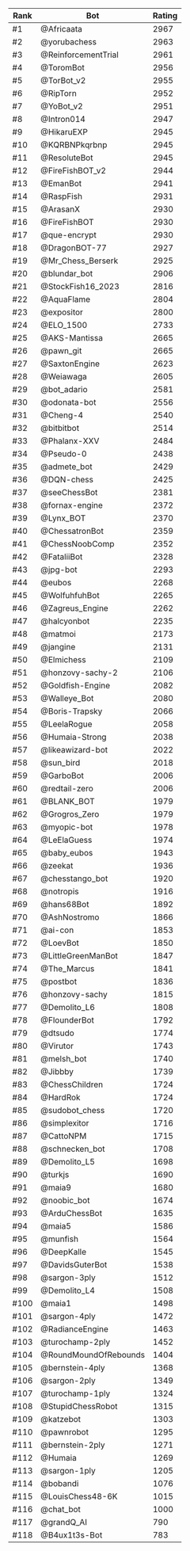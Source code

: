 Rank|Bot|Rating
---|---|---
#1|@Africaata|2967
#2|@yorubachess|2963
#3|@ReinforcementTrial|2961
#4|@ToromBot|2956
#5|@TorBot_v2|2955
#6|@RipTorn|2952
#7|@YoBot_v2|2951
#8|@Intron014|2947
#9|@HikaruEXP|2945
#10|@KQRBNPkqrbnp|2945
#11|@ResoluteBot|2945
#12|@FireFishBOT_v2|2944
#13|@EmanBot|2941
#14|@RaspFish|2931
#15|@ArasanX|2930
#16|@FireFishBOT|2930
#17|@que-encrypt|2930
#18|@DragonBOT-77|2927
#19|@Mr_Chess_Berserk|2925
#20|@blundar_bot|2906
#21|@StockFish16_2023|2816
#22|@AquaFlame|2804
#23|@expositor|2800
#24|@ELO_1500|2733
#25|@AKS-Mantissa|2665
#26|@pawn_git|2665
#27|@SaxtonEngine|2623
#28|@Weiawaga|2605
#29|@bot_adario|2581
#30|@odonata-bot|2556
#31|@Cheng-4|2540
#32|@bitbitbot|2514
#33|@Phalanx-XXV|2484
#34|@Pseudo-0|2438
#35|@admete_bot|2429
#36|@DQN-chess|2425
#37|@seeChessBot|2381
#38|@fornax-engine|2372
#39|@Lynx_BOT|2370
#40|@ChessatronBot|2359
#41|@ChessNoobComp|2352
#42|@FataliiBot|2328
#43|@jpg-bot|2293
#44|@eubos|2268
#45|@WolfuhfuhBot|2265
#46|@Zagreus_Engine|2262
#47|@halcyonbot|2235
#48|@matmoi|2173
#49|@jangine|2131
#50|@Elmichess|2109
#51|@honzovy-sachy-2|2106
#52|@Goldfish-Engine|2082
#53|@Walleye_Bot|2080
#54|@Boris-Trapsky|2066
#55|@LeelaRogue|2058
#56|@Humaia-Strong|2038
#57|@likeawizard-bot|2022
#58|@sun_bird|2018
#59|@GarboBot|2006
#60|@redtail-zero|2006
#61|@BLANK_BOT|1979
#62|@Grogros_Zero|1979
#63|@myopic-bot|1978
#64|@LeElaGuess|1974
#65|@baby_eubos|1943
#66|@zeekat|1936
#67|@chesstango_bot|1920
#68|@notropis|1916
#69|@hans68Bot|1892
#70|@AshNostromo|1866
#71|@ai-con|1853
#72|@LoevBot|1850
#73|@LittleGreenManBot|1847
#74|@The_Marcus|1841
#75|@postbot|1836
#76|@honzovy-sachy|1815
#77|@Demolito_L6|1808
#78|@FlounderBot|1792
#79|@dtsudo|1774
#80|@Virutor|1743
#81|@melsh_bot|1740
#82|@Jibbby|1739
#83|@ChessChildren|1724
#84|@HardRok|1724
#85|@sudobot_chess|1720
#86|@simplexitor|1716
#87|@CattoNPM|1715
#88|@schnecken_bot|1708
#89|@Demolito_L5|1698
#90|@turkjs|1690
#91|@maia9|1680
#92|@noobic_bot|1674
#93|@ArduChessBot|1635
#94|@maia5|1586
#95|@munfish|1564
#96|@DeepKalle|1545
#97|@DavidsGuterBot|1538
#98|@sargon-3ply|1512
#99|@Demolito_L4|1508
#100|@maia1|1498
#101|@sargon-4ply|1472
#102|@RadianceEngine|1463
#103|@turochamp-2ply|1452
#104|@RoundMoundOfRebounds|1404
#105|@bernstein-4ply|1368
#106|@sargon-2ply|1349
#107|@turochamp-1ply|1324
#108|@StupidChessRobot|1315
#109|@katzebot|1303
#110|@pawnrobot|1295
#111|@bernstein-2ply|1271
#112|@Humaia|1269
#113|@sargon-1ply|1205
#114|@bobandi|1076
#115|@LouisChess48-6K|1015
#116|@chat_bot|1000
#117|@grandQ_AI|790
#118|@B4ux1t3s-Bot|783
